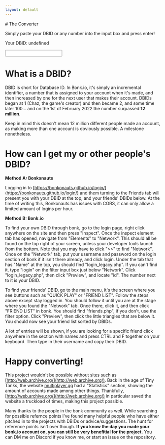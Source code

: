 ```yaml
---
layout: default
---
```

<link rel="shortcut icon" type="image/png" href="favicon.png">
<!--- Hi you should be at https://shaunx777.github.io/dbid2date/ and not here xDxDxDDDD --->
# The Converter
<p>Simply paste your DBID or any number into the input box and press enter!</p>
<p id="result">Your DBID: undefined</p>
<input type="number" placeholder="" id="ip2"/>

<script>
window.addEventListener('load', (event) => {
  genplaceholder()
});
function appeartext() {
    document.getElementById("result").style.opacity = 1
}
function genplaceholder() {
    var numbers = ['69420', '666', '123456', '010101', '1337', '80085', '8008135', '1273', '0112358' ];
    var randomIndex = Math.floor(Math.random() * numbers.length); 
    var randomn = numbers[randomIndex];
    document.getElementById("ip2").placeholder = randomn
}
const node = document.getElementById("ip2");
node.addEventListener("keyup", function(event) {
    if (event.key === "Enter") {
        let dbid = node.value;
        document.getElementById("result").innerHTML = "WORK IN PROGRESS!";
        appeartext()
    }
});
</script>

# What is a DBID?
DBID is short for Database ID. In Bonk.io, it's simply an incremental identifier, a number that is assigned to your account when it's made, and then increased by one for the next user that makes their account. DBIDs began at 1 (Chaz, the game's creator) and then became 2, and some time later 100... and on the 1st of February 2022 the number surpassed **12 million**. 

Keep in mind this doesn't mean 12 million different people made an account, as making more than one account is obviously possible. A milestone nonetheless.

# How can I get my or other people's DBID?
**Method A: Bonkonauts**

Logging in to [https://bonkonauts.github.io/login/](https://bonkonauts.github.io/login/) and them turning to the Friends tab will present you with your DBID at the top, and your friends' DBIDs below. At the time of writing this, Bonkonauts has issues with CORS, it can only allow a limited amount of logins per hour.


**Method B: Bonk.io**

To find your own DBID through bonk, go to the login page, right click anywhere on the site and then press "Inspect". Once the inspect element tab has opened, navigate from "Elements" to "Network". This should all be found on the top right of your screen, unless your developer tools launch from the bottom. Note that you may have to click ">>" to find "Network". Once on the "Network" tab, put your username and password on the login section of bonk if it isn't there already, and click login. Under the tab that has "Name" at the top, you should find "login_legacy.php". If you can't find it, type "login" on the filter input box just below "Network". Click "login_legacy.php", then click "Preview", and locate "id". The number next to it is your DBID.

To find your friends' DBID, go to the main menu, it's the screen where you see buttons such as "QUICK PLAY" or "FRIEND LIST". Follow the steps above except stay logged in. You should follow it until you are at the stage where you found the "Network" tab. Once there, click it, and then click "FRIEND LIST" in bonk. You should find "friends.php", if you don't, use the filter option. Click "Preview", then click the little triangles that are below it. You should now see your friend list sorted by DBIDs.

A lot of entries will be shown, if you are looking for a specific friend click anywhere in the section with names and press CTRL and F together on your keyboard. Then type in their username and copy their DBID.

# Happy converting!
This project wouldn't be possible without sites such as [http://web.archive.org/](http://web.archive.org/). Back in the age of Tiny Tanks, the website [multiplayer.gg](https://multiplayer.gg) had a "Statistics" section, showing the amount of accounts made among other things. Thankfully, [http://web.archive.org/](http://web.archive.org/) in particular saved the website a truckload of times, making this project possible.

Many thanks to the people in the bonk community as well. While searching for possible refernce points I've found many helpful people who have either pitched in to the projects with DBIDs or advice/suggestions. The hunt for reference points isn't over though. **If you know the day you made your bonk.io account on, you can still be very benefitial for the project.** You can DM me on Discord if you know me, or start an issue on the repository.
